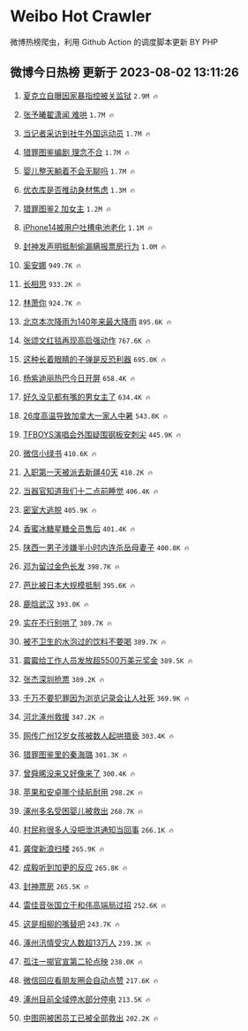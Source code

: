 # Weibo Hot Crawler 



微博热榜爬虫，利用 Github Action 的调度脚本更新 BY PHP 


## 微博今日热榜 更新于 2023-08-02 13:11:26 
1. [夏克立自曝因家暴指控被关监狱](https://s.weibo.com/weibo?q=%23%E5%A4%8F%E5%85%8B%E7%AB%8B%E8%87%AA%E6%9B%9D%E5%9B%A0%E5%AE%B6%E6%9A%B4%E6%8C%87%E6%8E%A7%E8%A2%AB%E5%85%B3%E7%9B%91%E7%8B%B1%23&t=31&band_rank=1&Refer=top) `2.9M 🔥` 

1. [张予曦翟潇闻 难哄](https://s.weibo.com/weibo?q=%E5%BC%A0%E4%BA%88%E6%9B%A6%E7%BF%9F%E6%BD%87%E9%97%BB%20%E9%9A%BE%E5%93%84&t=31&band_rank=2&Refer=top) `1.7M 🔥` 

1. [当记者采访到社牛外国运动员](https://s.weibo.com/weibo?q=%23%E5%BD%93%E8%AE%B0%E8%80%85%E9%87%87%E8%AE%BF%E5%88%B0%E7%A4%BE%E7%89%9B%E5%A4%96%E5%9B%BD%E8%BF%90%E5%8A%A8%E5%91%98%23&t=31&band_rank=3&Refer=top) `1.7M 🔥` 

1. [猎罪图鉴编剧 理念不合](https://s.weibo.com/weibo?q=%E7%8C%8E%E7%BD%AA%E5%9B%BE%E9%89%B4%E7%BC%96%E5%89%A7%20%E7%90%86%E5%BF%B5%E4%B8%8D%E5%90%88&t=31&band_rank=4&Refer=top) `1.7M 🔥` 

1. [婴儿整天躺着不会无聊吗](https://s.weibo.com/weibo?q=%23%E5%A9%B4%E5%84%BF%E6%95%B4%E5%A4%A9%E8%BA%BA%E7%9D%80%E4%B8%8D%E4%BC%9A%E6%97%A0%E8%81%8A%E5%90%97%23&t=31&band_rank=5&Refer=top) `1.7M 🔥` 

1. [优衣库是否推动身材焦虑](https://s.weibo.com/weibo?q=%23%E4%BC%98%E8%A1%A3%E5%BA%93%E6%98%AF%E5%90%A6%E6%8E%A8%E5%8A%A8%E8%BA%AB%E6%9D%90%E7%84%A6%E8%99%91%23&t=31&band_rank=6&Refer=top) `1.3M 🔥` 

1. [猎罪图鉴2 加女主](https://s.weibo.com/weibo?q=%E7%8C%8E%E7%BD%AA%E5%9B%BE%E9%89%B42%20%E5%8A%A0%E5%A5%B3%E4%B8%BB&t=31&band_rank=7&Refer=top) `1.2M 🔥` 

1. [iPhone14被用户吐槽电池老化](https://s.weibo.com/weibo?q=%23iPhone14%E8%A2%AB%E7%94%A8%E6%88%B7%E5%90%90%E6%A7%BD%E7%94%B5%E6%B1%A0%E8%80%81%E5%8C%96%23&t=31&band_rank=8&Refer=top) `1.1M 🔥` 

1. [封神发声明抵制偷漏瞒报票房行为](https://s.weibo.com/weibo?q=%23%E5%B0%81%E7%A5%9E%E5%8F%91%E5%A3%B0%E6%98%8E%E6%8A%B5%E5%88%B6%E5%81%B7%E6%BC%8F%E7%9E%92%E6%8A%A5%E7%A5%A8%E6%88%BF%E8%A1%8C%E4%B8%BA%23&t=31&band_rank=9&Refer=top) `1.0M 🔥` 

1. [奚安娜](https://s.weibo.com/weibo?q=%E5%A5%9A%E5%AE%89%E5%A8%9C&t=31&band_rank=10&Refer=top) `949.7K 🔥` 

1. [长相思](https://s.weibo.com/weibo?q=%E9%95%BF%E7%9B%B8%E6%80%9D&t=31&band_rank=11&Refer=top) `933.2K 🔥` 

1. [林萧你](https://s.weibo.com/weibo?q=%E6%9E%97%E8%90%A7%E4%BD%A0&t=31&band_rank=12&Refer=top) `924.7K 🔥` 

1. [北京本次降雨为140年来最大降雨](https://s.weibo.com/weibo?q=%23%E5%8C%97%E4%BA%AC%E6%9C%AC%E6%AC%A1%E9%99%8D%E9%9B%A8%E4%B8%BA140%E5%B9%B4%E6%9D%A5%E6%9C%80%E5%A4%A7%E9%99%8D%E9%9B%A8%23&t=31&band_rank=13&Refer=top) `895.6K 🔥` 

1. [张颂文红毯再现高启强动作](https://s.weibo.com/weibo?q=%23%E5%BC%A0%E9%A2%82%E6%96%87%E7%BA%A2%E6%AF%AF%E5%86%8D%E7%8E%B0%E9%AB%98%E5%90%AF%E5%BC%BA%E5%8A%A8%E4%BD%9C%23&t=31&band_rank=14&Refer=top) `767.6K 🔥` 

1. [这种长着眼睛的子弹是反恐利器](https://s.weibo.com/weibo?q=%23%E8%BF%99%E7%A7%8D%E9%95%BF%E7%9D%80%E7%9C%BC%E7%9D%9B%E7%9A%84%E5%AD%90%E5%BC%B9%E6%98%AF%E5%8F%8D%E6%81%90%E5%88%A9%E5%99%A8%23&t=31&band_rank=15&Refer=top) `695.0K 🔥` 

1. [杨紫迪丽热巴今日开屏](https://s.weibo.com/weibo?q=%23%E6%9D%A8%E7%B4%AB%E8%BF%AA%E4%B8%BD%E7%83%AD%E5%B7%B4%E4%BB%8A%E6%97%A5%E5%BC%80%E5%B1%8F%23&t=31&band_rank=16&Refer=top) `658.4K 🔥` 

1. [好久没见都有嘴的男女主了](https://s.weibo.com/weibo?q=%23%E5%A5%BD%E4%B9%85%E6%B2%A1%E8%A7%81%E9%83%BD%E6%9C%89%E5%98%B4%E7%9A%84%E7%94%B7%E5%A5%B3%E4%B8%BB%E4%BA%86%23&t=31&band_rank=17&Refer=top) `634.4K 🔥` 

1. [26度高温导致加拿大一家人中暑](https://s.weibo.com/weibo?q=26%E5%BA%A6%E9%AB%98%E6%B8%A9%E5%AF%BC%E8%87%B4%E5%8A%A0%E6%8B%BF%E5%A4%A7%E4%B8%80%E5%AE%B6%E4%BA%BA%E4%B8%AD%E6%9A%91&t=31&band_rank=18&Refer=top) `543.8K 🔥` 

1. [TFBOYS演唱会外围疑围钢板安刺尖](https://s.weibo.com/weibo?q=%23TFBOYS%E6%BC%94%E5%94%B1%E4%BC%9A%E5%A4%96%E5%9B%B4%E7%96%91%E5%9B%B4%E9%92%A2%E6%9D%BF%E5%AE%89%E5%88%BA%E5%B0%96%23&t=31&band_rank=19&Refer=top) `445.9K 🔥` 

1. [微信小绿书](https://s.weibo.com/weibo?q=%E5%BE%AE%E4%BF%A1%E5%B0%8F%E7%BB%BF%E4%B9%A6&t=31&band_rank=20&Refer=top) `410.6K 🔥` 

1. [入职第一天被派去新疆40天](https://s.weibo.com/weibo?q=%23%E5%85%A5%E8%81%8C%E7%AC%AC%E4%B8%80%E5%A4%A9%E8%A2%AB%E6%B4%BE%E5%8E%BB%E6%96%B0%E7%96%8640%E5%A4%A9%23&t=31&band_rank=21&Refer=top) `410.2K 🔥` 

1. [当器官知道我们十二点前睡觉](https://s.weibo.com/weibo?q=%23%E5%BD%93%E5%99%A8%E5%AE%98%E7%9F%A5%E9%81%93%E6%88%91%E4%BB%AC%E5%8D%81%E4%BA%8C%E7%82%B9%E5%89%8D%E7%9D%A1%E8%A7%89%23&t=31&band_rank=22&Refer=top) `406.4K 🔥` 

1. [密室大逃脱](https://s.weibo.com/weibo?q=%E5%AF%86%E5%AE%A4%E5%A4%A7%E9%80%83%E8%84%B1&t=31&band_rank=23&Refer=top) `405.9K 🔥` 

1. [香蜜冰糖星糖全员售后](https://s.weibo.com/weibo?q=%23%E9%A6%99%E8%9C%9C%E5%86%B0%E7%B3%96%E6%98%9F%E7%B3%96%E5%85%A8%E5%91%98%E5%94%AE%E5%90%8E%23&t=31&band_rank=24&Refer=top) `401.4K 🔥` 

1. [陕西一男子涉嫌半小时内连杀岳母妻子](https://s.weibo.com/weibo?q=%23%E9%99%95%E8%A5%BF%E4%B8%80%E7%94%B7%E5%AD%90%E6%B6%89%E5%AB%8C%E5%8D%8A%E5%B0%8F%E6%97%B6%E5%86%85%E8%BF%9E%E6%9D%80%E5%B2%B3%E6%AF%8D%E5%A6%BB%E5%AD%90%23&t=31&band_rank=25&Refer=top) `400.8K 🔥` 

1. [邓为留过金色长发](https://s.weibo.com/weibo?q=%23%E9%82%93%E4%B8%BA%E7%95%99%E8%BF%87%E9%87%91%E8%89%B2%E9%95%BF%E5%8F%91%23&t=31&band_rank=26&Refer=top) `398.7K 🔥` 

1. [芭比被日本大规模抵制](https://s.weibo.com/weibo?q=%23%E8%8A%AD%E6%AF%94%E8%A2%AB%E6%97%A5%E6%9C%AC%E5%A4%A7%E8%A7%84%E6%A8%A1%E6%8A%B5%E5%88%B6%23&t=31&band_rank=27&Refer=top) `395.6K 🔥` 

1. [鹿晗武汉](https://s.weibo.com/weibo?q=%23%E9%B9%BF%E6%99%97%E6%AD%A6%E6%B1%89%23&t=31&band_rank=28&Refer=top) `393.0K 🔥` 

1. [实在不行别哄了](https://s.weibo.com/weibo?q=%E5%AE%9E%E5%9C%A8%E4%B8%8D%E8%A1%8C%E5%88%AB%E5%93%84%E4%BA%86&t=31&band_rank=29&Refer=top) `389.7K 🔥` 

1. [被不卫生的水泡过的饮料不要喝](https://s.weibo.com/weibo?q=%E8%A2%AB%E4%B8%8D%E5%8D%AB%E7%94%9F%E7%9A%84%E6%B0%B4%E6%B3%A1%E8%BF%87%E7%9A%84%E9%A5%AE%E6%96%99%E4%B8%8D%E8%A6%81%E5%96%9D&t=31&band_rank=30&Refer=top) `389.7K 🔥` 

1. [霉霉给工作人员发放超5500万美元奖金](https://s.weibo.com/weibo?q=%23%E9%9C%89%E9%9C%89%E7%BB%99%E5%B7%A5%E4%BD%9C%E4%BA%BA%E5%91%98%E5%8F%91%E6%94%BE%E8%B6%855500%E4%B8%87%E7%BE%8E%E5%85%83%E5%A5%96%E9%87%91%23&t=31&band_rank=31&Refer=top) `389.5K 🔥` 

1. [张杰深圳抢票](https://s.weibo.com/weibo?q=%E5%BC%A0%E6%9D%B0%E6%B7%B1%E5%9C%B3%E6%8A%A2%E7%A5%A8&t=31&band_rank=32&Refer=top) `389.2K 🔥` 

1. [千万不要犯罪因为浏览记录会让人社死](https://s.weibo.com/weibo?q=%23%E5%8D%83%E4%B8%87%E4%B8%8D%E8%A6%81%E7%8A%AF%E7%BD%AA%E5%9B%A0%E4%B8%BA%E6%B5%8F%E8%A7%88%E8%AE%B0%E5%BD%95%E4%BC%9A%E8%AE%A9%E4%BA%BA%E7%A4%BE%E6%AD%BB%23&t=31&band_rank=33&Refer=top) `369.9K 🔥` 

1. [河北涿州救援](https://s.weibo.com/weibo?q=%E6%B2%B3%E5%8C%97%E6%B6%BF%E5%B7%9E%E6%95%91%E6%8F%B4&t=31&band_rank=34&Refer=top) `347.2K 🔥` 

1. [网传广州12岁女孩被数人起哄猥亵](https://s.weibo.com/weibo?q=%23%E7%BD%91%E4%BC%A0%E5%B9%BF%E5%B7%9E12%E5%B2%81%E5%A5%B3%E5%AD%A9%E8%A2%AB%E6%95%B0%E4%BA%BA%E8%B5%B7%E5%93%84%E7%8C%A5%E4%BA%B5%23&t=31&band_rank=35&Refer=top) `303.4K 🔥` 

1. [猎罪图鉴里的秦海璐](https://s.weibo.com/weibo?q=%23%E7%8C%8E%E7%BD%AA%E5%9B%BE%E9%89%B4%E9%87%8C%E7%9A%84%E7%A7%A6%E6%B5%B7%E7%92%90%23&t=31&band_rank=36&Refer=top) `301.3K 🔥` 

1. [曾舜晞没来又好像来了](https://s.weibo.com/weibo?q=%23%E6%9B%BE%E8%88%9C%E6%99%9E%E6%B2%A1%E6%9D%A5%E5%8F%88%E5%A5%BD%E5%83%8F%E6%9D%A5%E4%BA%86%23&t=31&band_rank=37&Refer=top) `300.4K 🔥` 

1. [苹果和安卓哪个续航耐用](https://s.weibo.com/weibo?q=%23%E8%8B%B9%E6%9E%9C%E5%92%8C%E5%AE%89%E5%8D%93%E5%93%AA%E4%B8%AA%E7%BB%AD%E8%88%AA%E8%80%90%E7%94%A8%23&t=31&band_rank=38&Refer=top) `298.2K 🔥` 

1. [涿州多名受困婴儿被救出](https://s.weibo.com/weibo?q=%23%E6%B6%BF%E5%B7%9E%E5%A4%9A%E5%90%8D%E5%8F%97%E5%9B%B0%E5%A9%B4%E5%84%BF%E8%A2%AB%E6%95%91%E5%87%BA%23&t=31&band_rank=39&Refer=top) `268.7K 🔥` 

1. [村民称很多人没把泄洪通知当回事](https://s.weibo.com/weibo?q=%23%E6%9D%91%E6%B0%91%E7%A7%B0%E5%BE%88%E5%A4%9A%E4%BA%BA%E6%B2%A1%E6%8A%8A%E6%B3%84%E6%B4%AA%E9%80%9A%E7%9F%A5%E5%BD%93%E5%9B%9E%E4%BA%8B%23&t=31&band_rank=40&Refer=top) `266.1K 🔥` 

1. [龚俊新浪扫楼](https://s.weibo.com/weibo?q=%23%E9%BE%9A%E4%BF%8A%E6%96%B0%E6%B5%AA%E6%89%AB%E6%A5%BC%23&t=31&band_rank=41&Refer=top) `265.9K 🔥` 

1. [成毅听到加更的反应](https://s.weibo.com/weibo?q=%23%E6%88%90%E6%AF%85%E5%90%AC%E5%88%B0%E5%8A%A0%E6%9B%B4%E7%9A%84%E5%8F%8D%E5%BA%94%23&t=31&band_rank=42&Refer=top) `265.8K 🔥` 

1. [封神票房](https://s.weibo.com/weibo?q=%E5%B0%81%E7%A5%9E%E7%A5%A8%E6%88%BF&t=31&band_rank=43&Refer=top) `265.5K 🔥` 

1. [雷佳音张国立于和伟高端局过招](https://s.weibo.com/weibo?q=%23%E9%9B%B7%E4%BD%B3%E9%9F%B3%E5%BC%A0%E5%9B%BD%E7%AB%8B%E4%BA%8E%E5%92%8C%E4%BC%9F%E9%AB%98%E7%AB%AF%E5%B1%80%E8%BF%87%E6%8B%9B%23&t=31&band_rank=44&Refer=top) `252.6K 🔥` 

1. [这是相柳的嘴替吧](https://s.weibo.com/weibo?q=%23%E8%BF%99%E6%98%AF%E7%9B%B8%E6%9F%B3%E7%9A%84%E5%98%B4%E6%9B%BF%E5%90%A7%23&t=31&band_rank=45&Refer=top) `243.7K 🔥` 

1. [涿州汛情受灾人数超13万人](https://s.weibo.com/weibo?q=%23%E6%B6%BF%E5%B7%9E%E6%B1%9B%E6%83%85%E5%8F%97%E7%81%BE%E4%BA%BA%E6%95%B0%E8%B6%8513%E4%B8%87%E4%BA%BA%23&t=31&band_rank=46&Refer=top) `239.3K 🔥` 

1. [孤注一掷官宣第二轮点映](https://s.weibo.com/weibo?q=%23%E5%AD%A4%E6%B3%A8%E4%B8%80%E6%8E%B7%E5%AE%98%E5%AE%A3%E7%AC%AC%E4%BA%8C%E8%BD%AE%E7%82%B9%E6%98%A0%23&t=31&band_rank=47&Refer=top) `238.0K 🔥` 

1. [微信回应看朋友圈会自动点赞](https://s.weibo.com/weibo?q=%23%E5%BE%AE%E4%BF%A1%E5%9B%9E%E5%BA%94%E7%9C%8B%E6%9C%8B%E5%8F%8B%E5%9C%88%E4%BC%9A%E8%87%AA%E5%8A%A8%E7%82%B9%E8%B5%9E%23&t=31&band_rank=48&Refer=top) `217.6K 🔥` 

1. [涿州目前全域停水部分停电](https://s.weibo.com/weibo?q=%23%E6%B6%BF%E5%B7%9E%E7%9B%AE%E5%89%8D%E5%85%A8%E5%9F%9F%E5%81%9C%E6%B0%B4%E9%83%A8%E5%88%86%E5%81%9C%E7%94%B5%23&t=31&band_rank=49&Refer=top) `213.5K 🔥` 

1. [中图网被困员工已被全部救出](https://s.weibo.com/weibo?q=%23%E4%B8%AD%E5%9B%BE%E7%BD%91%E8%A2%AB%E5%9B%B0%E5%91%98%E5%B7%A5%E5%B7%B2%E8%A2%AB%E5%85%A8%E9%83%A8%E6%95%91%E5%87%BA%23&t=31&band_rank=50&Refer=top) `202.2K 🔥` 

